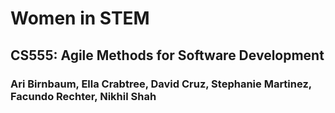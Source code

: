 # Women in STEM #
## CS555: Agile Methods for Software Development ##
### Ari Birnbaum, Ella Crabtree, David Cruz, Stephanie Martinez, Facundo Rechter, Nikhil Shah ###
